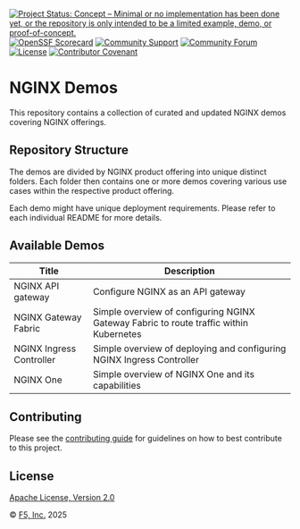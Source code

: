 [![Project Status: Concept – Minimal or no implementation has been done yet, or the repository is only intended to be a limited example, demo, or proof-of-concept.](https://www.repostatus.org/badges/latest/concept.svg)](https://www.repostatus.org/#concept)
[![OpenSSF Scorecard](https://api.securityscorecards.dev/projects/github.com/nginx/nginx-demos/badge)](https://securityscorecards.dev/viewer/?uri=github.com/nginx/nginx-demos)
[![Community Support](https://badgen.net/badge/support/community/cyan?icon=awesome)](/SUPPORT.md)
[![Community Forum](https://img.shields.io/badge/community-forum-009639?logo=discourse&link=https%3A%2F%2Fcommunity.nginx.org)](https://community.nginx.org)
[![License](https://img.shields.io/badge/License-Apache%202.0-blue.svg)](https://opensource.org/licenses/Apache-2.0)
[![Contributor Covenant](https://img.shields.io/badge/Contributor%20Covenant-2.1-4baaaa.svg)](/CODE_OF_CONDUCT.md)

# NGINX Demos

This repository contains a collection of curated and updated NGINX demos covering NGINX offerings.

## Repository Structure

The demos are divided by NGINX product offering into unique distinct folders. Each folder then contains one or more demos covering various use cases within the respective product offering.

Each demo might have unique deployment requirements. Please refer to each individual README for more details.

## Available Demos

|Title|Description|
|-----|-----------|
|NGINX API gateway|Configure NGINX as an API gateway|
|NGINX Gateway Fabric|Simple overview of configuring NGINX Gateway Fabric to route traffic within Kubernetes|
|NGINX Ingress Controller|Simple overview of deploying and configuring NGINX Ingress Controller|
|NGINX One|Simple overview of NGINX One and its capabilities|

## Contributing

Please see the [contributing guide](/CONTRIBUTING.md) for guidelines on how to best contribute to this project.

## License

[Apache License, Version 2.0](/LICENSE)

&copy; [F5, Inc.](https://www.f5.com/) 2025
